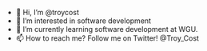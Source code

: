 - 👋 Hi, I’m @troycost
- 👀 I’m interested in software development
- 🌱 I’m currently learning software development at WGU. 
- 📫 How to reach me? Follow me on Twitter! @Troy_Cost

<!---
troycost/troycost is a ✨ special ✨ repository because its `README.md` (this file) appears on your GitHub profile.
You can click the Preview link to take a look at your changes.
--->
